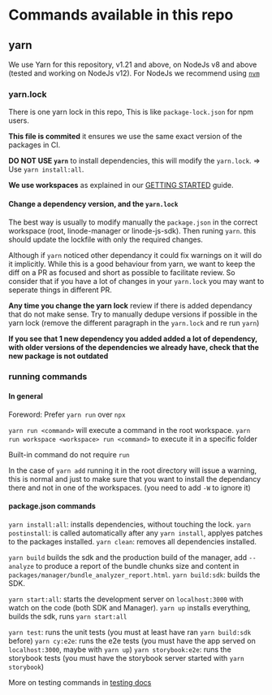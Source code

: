 # Commands available in this repo

## yarn
We use Yarn for this repository, v1.21 and above, on NodeJs v8 and above (tested and working on NodeJs v12).
For NodeJs we recommend using [`nvm`](https://github.com/nvm-sh/nvm)

### yarn.lock
There is one yarn lock in this repo, This is like `package-lock.json` for npm users.

**This file is commited** it ensures we use the same exact version of the packages in CI.

**DO NOT USE `yarn`** to install dependencies, this will modify the `yarn.lock`.
=> Use `yarn install:all`.

**We use workspaces** as explained in our [GETTING STARTED](./GETTING_STARTED.md) guide.

#### Change a dependency version, and the `yarn.lock`

The best way is usually to modify manually the `package.json` in the correct workspace (root, linode-manager or linode-js-sdk).
Then runing `yarn`.
this should update the lockfile with only the required changes.

Although if `yarn` noticed other dependancy it could fix warnings on it will do it implicitly.
While this is a good behaviour from yarn, we want to keep the diff on a PR as focused and short as possible to facilitate review.
So consider that if you have a lot of changes in your `yarn.lock` you may want to seperate things in different PR.

**Any time you change the yarn lock** review if there is added dependancy that do not make sense.
Try to manually dedupe versions if possible in the yarn lock (remove the different paragraph in the `yarn.lock` and re run `yarn`)

**If you see that 1 new dependency you added added a lot of dependency, with older versions of the dependencies we already have, check that the new package is not outdated**

### running commands

#### In general

Foreword: Prefer `yarn run` over `npx`

`yarn run <command>` will execute a command in the root workspace.
`yarn run workspace <workspace> run <command>` to execute it in a specific folder

Built-in command do not require `run`

In the case of `yarn add` running it in the root directory will issue a warning, this is normal and just to make sure that you want to install the dependancy there and not in one of the workspaces. (you need to add `-W` to ignore it)

#### package.json commands

`yarn install:all`: installs dependencies, without touching the lock.
`yarn postinstall`: is called automatically after any `yarn install`, applyes patches to the packages installed.
`yarn clean`: removes all dependencies installed.

`yarn build` builds the sdk and the production build of the manager, add `--analyze` to produce a report of the bundle chunks size and content in `packages/manager/bundle_analyzer_report.html`.
`yarn build:sdk`: builds the SDK.

`yarn start:all`: starts the development server on `localhost:3000` with watch on the code (both SDK and Manager).
`yarn up` installs everything, builds the sdk, runs `yarn start:all`

`yarn test`: runs the unit tests (you must at least have ran `yarn build:sdk` before)
`yarn cy:e2e`: runs the e2e tests (you must have the app served on `localhost:3000`, maybe with `yarn up`)
`yarn storybook:e2e`: runs the storybook tests (you must have the storybook server started with `yarn storybook`)

More on testing commands in [testing docs](./TESTING.md)
